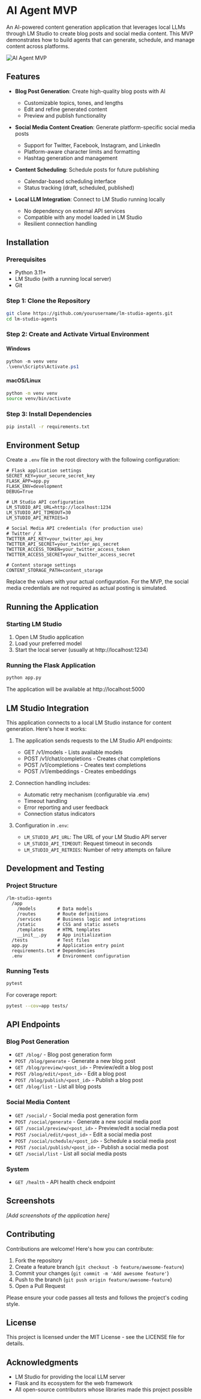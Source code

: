 # AI Agent MVP

An AI-powered content generation application that leverages local LLMs through LM Studio to create blog posts and social media content. This MVP demonstrates how to build agents that can generate, schedule, and manage content across platforms.

![AI Agent MVP](docs/screenshots/placeholder.png)

## Features

- **Blog Post Generation**: Create high-quality blog posts with AI
  - Customizable topics, tones, and lengths
  - Edit and refine generated content
  - Preview and publish functionality
  
- **Social Media Content Creation**: Generate platform-specific social media posts
  - Support for Twitter, Facebook, Instagram, and LinkedIn
  - Platform-aware character limits and formatting
  - Hashtag generation and management
  
- **Content Scheduling**: Schedule posts for future publishing
  - Calendar-based scheduling interface
  - Status tracking (draft, scheduled, published)
  
- **Local LLM Integration**: Connect to LM Studio running locally
  - No dependency on external API services
  - Compatible with any model loaded in LM Studio
  - Resilient connection handling

## Installation

### Prerequisites

- Python 3.11+
- LM Studio (with a running local server)
- Git

### Step 1: Clone the Repository

```bash
git clone https://github.com/yourusername/lm-studio-agents.git
cd lm-studio-agents
```

### Step 2: Create and Activate Virtual Environment

#### Windows
```powershell
python -m venv venv
.\venv\Scripts\Activate.ps1
```

#### macOS/Linux
```bash
python -m venv venv
source venv/bin/activate
```

### Step 3: Install Dependencies

```bash
pip install -r requirements.txt
```

## Environment Setup

Create a `.env` file in the root directory with the following configuration:

```
# Flask application settings
SECRET_KEY=your_secure_secret_key
FLASK_APP=app.py
FLASK_ENV=development
DEBUG=True

# LM Studio API configuration
LM_STUDIO_API_URL=http://localhost:1234
LM_STUDIO_API_TIMEOUT=30
LM_STUDIO_API_RETRIES=3

# Social Media API credentials (for production use)
# Twitter / X
TWITTER_API_KEY=your_twitter_api_key
TWITTER_API_SECRET=your_twitter_api_secret
TWITTER_ACCESS_TOKEN=your_twitter_access_token
TWITTER_ACCESS_SECRET=your_twitter_access_secret

# Content storage settings
CONTENT_STORAGE_PATH=content_storage
```

Replace the values with your actual configuration. For the MVP, the social media credentials are not required as actual posting is simulated.

## Running the Application

### Starting LM Studio

1. Open LM Studio application
2. Load your preferred model
3. Start the local server (usually at http://localhost:1234)

### Running the Flask Application

```bash
python app.py
```

The application will be available at http://localhost:5000

## LM Studio Integration

This application connects to a local LM Studio instance for content generation. Here's how it works:

1. The application sends requests to the LM Studio API endpoints:
   - GET /v1/models - Lists available models
   - POST /v1/chat/completions - Creates chat completions
   - POST /v1/completions - Creates text completions
   - POST /v1/embeddings - Creates embeddings

2. Connection handling includes:
   - Automatic retry mechanism (configurable via .env)
   - Timeout handling
   - Error reporting and user feedback
   - Connection status indicators

3. Configuration in `.env`:
   - `LM_STUDIO_API_URL`: The URL of your LM Studio API server
   - `LM_STUDIO_API_TIMEOUT`: Request timeout in seconds
   - `LM_STUDIO_API_RETRIES`: Number of retry attempts on failure

## Development and Testing

### Project Structure

```
/lm-studio-agents
  /app
    /models        # Data models
    /routes        # Route definitions
    /services      # Business logic and integrations
    /static        # CSS and static assets
    /templates     # HTML templates
    __init__.py    # App initialization
  /tests           # Test files
  app.py           # Application entry point
  requirements.txt # Dependencies
  .env             # Environment configuration
```

### Running Tests

```bash
pytest
```

For coverage report:

```bash
pytest --cov=app tests/
```

## API Endpoints

### Blog Post Generation

- `GET /blog/` - Blog post generation form
- `POST /blog/generate` - Generate a new blog post
- `GET /blog/preview/<post_id>` - Preview/edit a blog post
- `POST /blog/edit/<post_id>` - Edit a blog post
- `POST /blog/publish/<post_id>` - Publish a blog post
- `GET /blog/list` - List all blog posts

### Social Media Content

- `GET /social/` - Social media post generation form
- `POST /social/generate` - Generate a new social media post
- `GET /social/preview/<post_id>` - Preview/edit a social media post
- `POST /social/edit/<post_id>` - Edit a social media post
- `POST /social/schedule/<post_id>` - Schedule a social media post
- `POST /social/publish/<post_id>` - Publish a social media post
- `GET /social/list` - List all social media posts

### System

- `GET /health` - API health check endpoint

## Screenshots

_[Add screenshots of the application here]_

## Contributing

Contributions are welcome! Here's how you can contribute:

1. Fork the repository
2. Create a feature branch (`git checkout -b feature/awesome-feature`)
3. Commit your changes (`git commit -m 'Add awesome feature'`)
4. Push to the branch (`git push origin feature/awesome-feature`)
5. Open a Pull Request

Please ensure your code passes all tests and follows the project's coding style.

## License

This project is licensed under the MIT License - see the LICENSE file for details.

## Acknowledgments

- LM Studio for providing the local LLM server
- Flask and its ecosystem for the web framework
- All open-source contributors whose libraries made this project possible

